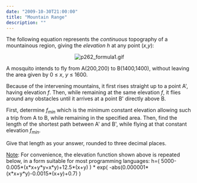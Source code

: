 ```yaml
---
date: "2009-10-30T21:00:00"
title: "Mountain Range"
description: ""
---
```


<p>The following equation represents the <i>continuous</i> topography of a mountainous region, giving the <dfn title="height above sea level">elevation</dfn> <var>h</var> at any point (<var>x</var>,<var>y</var>):</p>
<div align="center">
<img alt="p262_formula1.gif" class="dark_img" src="/images/p262_formula1.gif"/></div>
<p>A mosquito intends to fly from A(200,200) to B(1400,1400), without leaving the area given by 0 ≤ <var>x</var>, <var>y</var> ≤ 1600.</p>
<p>Because of the intervening mountains, it first rises straight up to a point A', having elevation <var>f</var>. Then, while remaining at the same elevation <var>f</var>, it flies around any obstacles until it arrives at a point B' directly above B.</p>
<p>First, determine <var>f<sub>min</sub></var> which is the minimum constant elevation allowing such a trip from A to B, while remaining in the specified area.
Then, find the length of the shortest path between A' and B', while flying at that constant elevation <var>f<sub>min</sub></var>.</p>
<p>Give that length as your answer, rounded to three decimal places.</p>
<p><font><u>Note</u>: For convenience, the elevation function shown above is repeated below, in a form suitable for most programming languages:
h=( 5000-0.005*(x*x+y*y+x*y)+12.5*(x+y) ) * exp( -abs(0.000001*(x*x+y*y)-0.0015*(x+y)+0.7) )</font></p>

